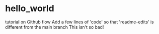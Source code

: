 # hello_world
tutorial on Github flow
Add a few lines of 'code' so that 'readme-edits' is different from the main branch
This isn't so bad! 

